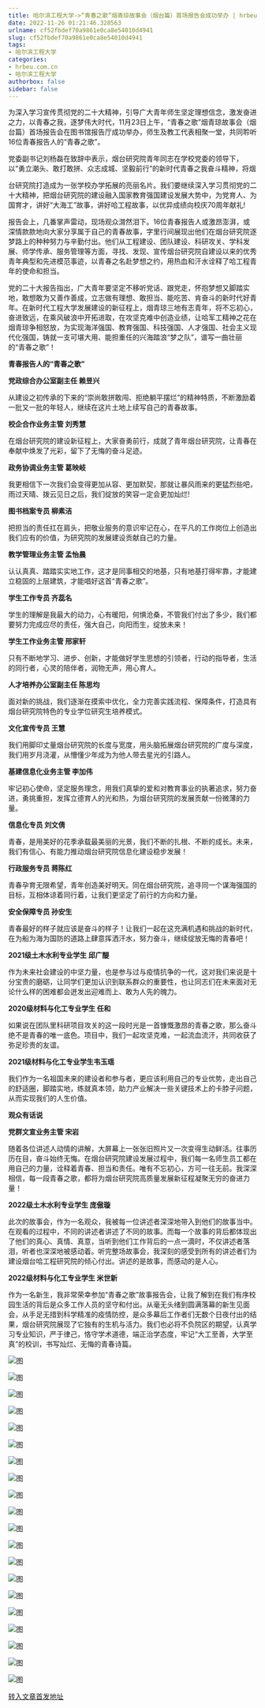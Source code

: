 ```yaml
---
title: 哈尔滨工程大学->“青春之歌”烟青琼故事会（烟台篇）首场报告会成功举办 | hrbeu.com.cn
date: 2022-11-26 01:21:46.328563
urlname: cf52fbdef70a9861e0ca8e54010d4941
slug: cf52fbdef70a9861e0ca8e54010d4941
tags: 
- 哈尔滨工程大学
categories:
- hrbeu.com.cn
- 哈尔滨工程大学
authorbox: false
sidebar: false
---
```

为深入学习宣传贯彻党的二十大精神，引导广大青年师生坚定理想信念，激发奋进之力，以青春之我，逐梦伟大时代，11月23日上午，“青春之歌”烟青琼故事会（烟台篇）首场报告会在图书馆报告厅成功举办，师生及教工代表相聚一堂，共同聆听16位青春报告人的“青春之歌”。

党委副书记刘杨磊在致辞中表示，烟台研究院青年同志在学校党委的领导下，以“勇立潮头、敢打敢拼、众志成城、坚毅前行”的新时代青春之我奋斗精神，将烟
<!--more-->
台研究院打造成为一张学校办学拓展的亮丽名片。我们要继续深入学习贯彻党的二十大精神，把烟台研究院的建设融入国家教育强国建设发展大势中，为党育人、为国育才，讲好“大海工”故事，讲好哈工程故事，以优异成绩向校庆70周年献礼!

报告会上，几番掌声雷动，现场观众潸然泪下。16位青春报告人或激昂澎湃，或深情款款地向大家分享属于自己的青春故事，字里行间展现出他们在烟台研究院逐梦路上的种种努力与辛勤付出。他们从工程建设、团队建设、科研攻关、学科发展、师学传承、服务管理等方面，寻找、发现、宣传烟台研究院自建设以来的优秀青年典型和先进模范事迹，以青春之名赴梦想之约，用热血和汗水诠释了哈工程青年的使命和担当。

党的二十大报告指出，广大青年要坚定不移听党话、跟党走，怀抱梦想又脚踏实地，敢想敢为又善作善成，立志做有理想、敢担当、能吃苦、肯奋斗的新时代好青年。在新时代工程大学发展建设的新征程上，烟青琼三地有志青年，将不忘初心，奋进致远，在乘风破浪中开拓进取，在攻坚克难中创造业绩，让哈军工精神之花在烟青琼争相怒放，为实现海洋强国、教育强国、科技强国、人才强国、社会主义现代化强国，铸就一支可堪大用、能担重任的兴海踏浪“梦之队”，谱写一曲壮丽的“青春之歌”！

**青春报告人的“青春之歌”**

**党政综合办公室副主任 赖昱兴**

从建设之初传承的下来的“崇尚敢拼敢闯、拒绝躺平摆烂”的精神特质，不断激励着一批又一批的年轻人，继续在这片土地上续写自己的青春故事。

**校企合作业务主管 刘秀慧**

在烟台研究院的建设新征程上，大家奋勇前行，成就了青年烟台研究院，让青春在奉献中焕发了光彩，留下了无悔的奋斗足迹。

**政务协调业务主管 葛映岐**

我更相信下一次我们会变得更加从容、更加默契，那就让暴风雨来的更猛烈些吧，雨过天晴、拨云见日之后，我们绽放的笑容一定会更加灿烂!

**图书档案专员 柳素洁**

把担当的责任扛在肩头，把敬业服务的意识牢记在心，在平凡的工作岗位上创造出我们应有的价值，为研究院的发展建设贡献自己的力量。

**教学管理业务主管 孟怡晨**

认认真真、踏踏实实地工作，这才是同事相交的地基，只有地基打得牢靠，才能建立稳固的上层建筑，才能唱好这首“青春之歌”。

**学生工作专员 齐蕊名**

学生的理解是我最大的动力，心有暖阳，何惧沧桑，不管我们付出了多少，我们都要努力完成应尽的责任，强大自己，向阳而生，绽放未来！

**学生工作业务主管 邢家轩**

只有不断地学习、进步、创新，才能做好学生思想的引领者，行动的指导者，生活的同行者，心灵的陪伴者，润物无声，用心育人。

**人才培养办公室副主任 陈思均**

面对新的挑战，我们逐渐在摸索中优化，全力完善实践流程、保障条件，打造具有烟台研究院特色的专业学位研究生培养模式。

**文化宣传专员 王慧**  

我们用脚印丈量烟台研究院的长度与宽度，用头脑拓展烟台研究院的广度与深度，我们用岁月浇灌，从懵懂少年成为为他人带去星光的引路人。

**基建信息化业务主管 李加伟**

牢记初心使命，坚定服务理念，用我们真挚的爱和对教育事业的执著追求，努力奋进，勇挑重担，发挥立德育人的光和热，为烟台研究院的发展贡献一份微薄的力量。

**信息化专员 刘文倩**

青春，是用美好的花季承载最美丽的光景，我们不断的扎根、不断的成长。未来，我们有信心、有能力推动烟台研究院信息化建设稳步发展！

**行政服务专员 蒋陈红**

青春孕育无限希望，青年创造美好明天。同在烟台研究院，追寻同一个谋海强国的目标，互相体谅着同行着，让我们更坚定了前行的方向和力量。

**安全保障专员 孙安生**

青春最好的样子就应该是奋斗的样子！让我们一起在这充满机遇和挑战的新时代，在为船为海为国防的道路上肆意挥洒汗水，努力奋斗，继续绽放无悔的青春吧！

**2021级土木水利专业学生 邱广醍**

作为未来社会建设的中坚力量，也是参与过与疫情抗争的一代，这对我们来说是十分宝贵的磨砺，让同学们更加认识到联系群众的重要性，也让同志们在未来面对无论什么样的困难都会迸发出迎难而上、敢为人先的魄力。

**2020级材料与化工专业学生 任和**

如果说在团队里科研项目攻关的这一段时光是一首慷慨激昂的青春之歌，那么奋斗绝不是青春的唯一底色。项目中，我们一起攻坚克难，一起流血流汗，共同收获了弥足珍贵的友谊。

**2021级材料与化工专业学生韦玉瑶**

我们作为一名祖国未来的建设者和参与者，更应该利用自己的专业优势，走出自己的舒适圈，脚踏实地，练就真本领，助力产业解决一些关键技术上的卡脖子问题，从而实现我们的人生价值。

**观众有话说**

**党群文宣业务主管 宋岩**

随着各位讲述人动情的讲解，大屏幕上一张张旧照片又一次变得生动鲜活。往事历历在目，奋斗始终无悔。在烟台研究院建设发展过程中，我们每一名师生员工都在用自己的力量，诠释着青春、担当和责任。唯有不忘初心，方可一往无前。我深深相信，每一段青春之歌，都将为烟台研究院高质量发展新征程凝聚无穷的奋进力量！

**2022级土木水利专业学生 庞傲璇**

此次的故事会，作为一名观众，我被每一位讲述者深深地带入到他们的故事当中。在观看的过程中，不同的讲述者讲述了不同的故事。而每一个故事的背后都体现出了他们的真心、真情、真意，当听到他们工作背后的一点一滴时，不仅讲述者落泪，听者也深深地被感动着。听完整场故事会，我深刻的感受到所有的讲述者们为建设烟台哈工程研究院的倾心付出。讲述的是故事，而感动的是人心。

**2022级材料与化工专业学生 米世新**

作为一名新生，我非常荣幸参加“青春之歌”故事报告会，让我了解到在我们有序校园生活的背后是众多工作人员的坚守和付出。从毫无头绪到圆满落幕的新生见面会，从手足无措到科学精准的疫情防控，是众多幕后工作者们无数个日夜付出的结果，烟台研究院展现了它独有的生机与活力。我们也必将不负院区的期望，认真学习专业知识，严于律己，恪守学术道德，端正治学态度，牢记“大工至善，大学至真”的校训，书写灿烂、无悔的青春诗篇。

![图](http://gongxue.cn/__local/B/77/09/F305931BB49CF7D8571C0CA22FF_E06DED98_F0FE.jpg)

![图](http://gongxue.cn/__local/3/D5/BD/3C881CC23975033B195FD0EF52D_87075C19_C90B.jpg)

![图](http://gongxue.cn/__local/7/84/A3/CFB033866167FB230FEE3DC6B00_28A64611_AE1C.jpg)

![图](http://gongxue.cn/__local/8/9F/39/3D117D8268808C7F8098413F10A_5A8A0B0B_DA1E.jpg)

![图](http://gongxue.cn/__local/1/66/51/4BEE01E96F0F0C0DD82C6B61D65_A7482128_A5B2.jpg)

![图](http://gongxue.cn/__local/A/76/0E/51925488D2B635FBF950A15870B_F7C9AF71_EBC9.jpg)

![图](http://gongxue.cn/__local/C/12/4C/08D151BC9B04B87368770DA2E7E_1314442D_D114.jpg)

![图](http://gongxue.cn/__local/9/CB/D2/9AB0F5FF76D1F62F95183AF1C7F_AB1F81A8_12616.jpg)

![图](http://gongxue.cn/__local/3/4B/B7/84241CE70F80B1CE2EBC0EAE98D_194551E5_918D.jpg)

![图](http://gongxue.cn/__local/5/40/14/31BB9FE169395E279128380FE9D_18B647BA_B95B.jpg)

![图](http://gongxue.cn/__local/7/A8/86/9E2832AAB318A387D41726BD8ED_90C8906B_A4C6.jpg)

![图](http://gongxue.cn/__local/3/31/A8/B6169EEC2B4A47603289AB7A525_74761223_D65E.jpg)

![图](http://gongxue.cn/__local/0/64/C5/50C0B33BA189B3D9D1EAD5A2464_DAB49E4A_E7E3.jpg)

![图](http://gongxue.cn/__local/D/51/7A/7A7C253EC24F3AB40F6FDB1F3EF_8E2DD252_F444.jpg)

![图](http://gongxue.cn/__local/2/5A/EE/D183EBF78C8AE3B81F1AFBF4CD4_B9572D44_B177.jpg)

![图](http://gongxue.cn/__local/9/F1/4A/E6049DFBA28BD1C296AEFA2442F_E9E1F18A_8CFB.jpg)

![图](http://gongxue.cn/__local/9/E6/8D/485ADABB98CFAB55C491522BCEC_8C9844E2_9C37.jpg)

![图](http://gongxue.cn/__local/7/79/E6/B2709DAF9B8FC322384DF6C5D0F_44AFF282_1E0AD.jpg)

![图](http://gongxue.cn/__local/D/E8/22/ADC4ECDF6E950B7CC9FD2F762A6_FC1CEC38_1FC41.png)

![图](http://gongxue.cn/__local/B/DC/E1/D9CC84DDB48917E4B3B1A35940D_2395BBC1_9E41.jpg)

[转入文章首发地址](http://gongxue.cn/info/1015/73652.htm)